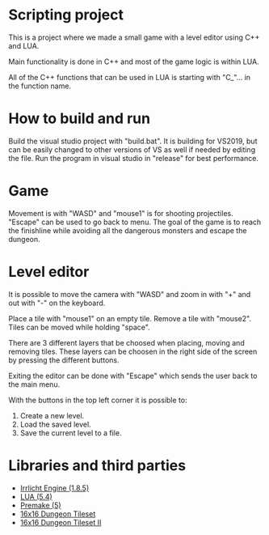 # Scripting project
This is a project where we made a small game with a level editor using C++ and LUA.

Main functionality is done in C++ and most of the game logic is within LUA. 

All of the C++ functions that can be used in LUA is starting with "C_"... in the function name.

# How to build and run
Build the visual studio project with "build.bat". 
It is building for VS2019, but can be easily changed to other versions of VS as well if needed by editing the file. 
Run the program in visual studio in "release" for best performance.

# Game
Movement is with "WASD" and "mouse1" is for shooting projectiles.
"Escape" can be used to go back to menu.
The goal of the game is to reach the finishline while avoiding all the dangerous monsters and escape the dungeon.

# Level editor
It is possible to move the camera with "WASD" and zoom in with "+" and out with "-" on the keyboard.

Place a tile with "mouse1" on an empty tile. 
Remove a tile with "mouse2". 
Tiles can be moved while holding "space".

There are 3 different layers that be choosed when placing, moving and removing tiles. 
These layers can be choosen in the right side of the screen by pressing the different buttons.

Exiting the editor can be done with "Escape" which sends the user back to the main menu.

With the buttons in the top left corner it is possible to:
1. Create a new level.
2. Load the saved level.
3. Save the current level to a file.

# Libraries and third parties
* [Irrlicht Engine (1.8.5)](https://irrlicht.sourceforge.io/)
* [LUA (5.4)](https://www.lua.org/home.html)
* [Premake (5)](https://premake.github.io/)
* [16x16 Dungeon Tileset](https://0x72.itch.io/16x16-dungeon-tileset)
* [16x16 Dungeon Tileset II](https://0x72.itch.io/dungeontileset-ii)
